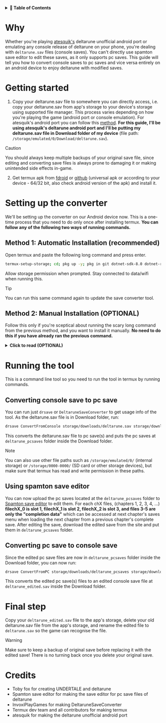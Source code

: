 <details>
  <summary><strong>📑 Table of Contents</strong></summary>

- [Why](#why)
- [Getting started](#getting-started)
- [Setting up the converter](#setting-up-the-converter)
  - [Method 1: Automatic Installation (recommended)](#method-1-automatic-installation-recommended)
  - [Method 2: Manual Installation (OPTIONAL)](#method-2-manual-installation-optional)
- [Running the tool](#running-the-tool)
  - [Converting console save to pc save](#converting-console-save-to-pc-save)
  - [Using spamton save editor](#using-spamton-save-editor)
  - [Converting pc save to console save](#converting-pc-save-to-console-save)
- [Final step](#final-step)
- [Credits](#credits)

</details>

# Why
Whether you're playing [atesquik's](https://discord.gg/ates-cellar-1158001681477402745) deltarune unofficial android port or emulating any console release of deltarune on your phone, you're dealing with `deltarune.sav` files (console saves). You can't directly use spamton save editor to edit these saves, as it only supports pc saves. This guide will tell you how to convert console saves to pc saves and vice versa entirely on an android device to enjoy deltarune with modified saves.

# Getting started
1. Copy your deltarune.sav file to somewhere you can directly access, i.e. copy your deltarune.sav from app's storage to your device's storage using supported file manager. This process varies depending on how you're playing the game (android port or console emulation). For atesquik's android port you can follow this [method](https://discord.com/channels/1158001681477402745/1327748080556183573/1392485803145302038). **For this guide, I'll be using atesquik's deltarune android port and I'll be putting my deltarune.sav file in Download folder of my device** (file path: `/storage/emulated/0/Download/deltarune.sav`).
> [!CAUTION]
> You should always keep multiple backups of your original save file, since editing and converting save files is always prone to damaging it or making unintended side effects in-game.
2. Get termux apk from [fdroid](https://f-droid.org/en/packages/com.termux/) or [github](https://github.com/termux/termux-app/releases) (universal apk or according to your device - 64/32 bit, also check android version of the apk) and install it.

# Setting up the converter
We'll be setting up the converter on our Android device now. This is a one-time process that you need to do only once after installing termux. **You can follow any of the following two ways of running commands.**
## Method 1: Automatic Installation (recommended)
Open termux and paste the following long command and press enter.
```bash
termux-setup-storage; cd; pkg up -y; pkg in git dotnet-sdk-8.0 dotnet-runtime-8.0 -y; r=DeltaruneSaveConverter; git clone https://github.com/InvoxiPlayGames/$r; cd $r; dotnet build *.sln; d=~/DRSaveConverter; rm -rf $d; mkdir -p $d; cp -a bin/Debug/net8.0/* $d; cd; rm -rf $r; b=~/.bashrc; echo "export PATH=\$PATH:$d" >>$b; echo "alias drsave=$r" >>$b; . $b
```
Allow storage permission when prompted. Stay connected to data/wifi when running this.
> [!TIP]
> You can run this same command again to update the save converter tool.
## Method 2: Manual Installation (OPTIONAL)
Follow this only if you're sceptical about running the scary long command from the previous method, and you want to install it manually. **No need to do this if you have already ran the previous command.**
<details>
<summary><strong>Click to read (OPTIONAL)</strong></summary>
Here's a manual list of commands with short explanation of the steps to get, build and setup the tool step-by-step:
  
i. Allow Termux to access shared storage, please allow storage permission when prompted:
`termux-setup-storage`

ii. Change to home directory:
`cd`

iii. Update package lists and upgrade all packages, stay connected to data/wifi when running this:
`pkg update -y`
`pkg upgrade -y`

iv. Install Git, .NET Runtime 8.0 and .NET SDK 8.0, stay connected to data/wifi when running this:
`pkg install git dotnet-sdk-8.0 dotnet-runtime-8.0 -y`

v. Clone the Deltarune Save Converter repository from GitHub, stay connected to data/wifi when running this:
`git clone https://github.com/InvoxiPlayGames/DeltaruneSaveConverter`

vi. Change into the cloned repository directory:
`cd DeltaruneSaveConverter`

vii. Build the .NET solution in the repository:
`dotnet build DeltaruneSaveConverter.sln`

viii. Create a directory to store the built converter tool:
`mkdir -p ~/DRSaveConverter`

ix. Copy all built files to the new directory (ensuring it overwrites existing files for updating purposes, if any):
`cp -a --remove-destination bin/Debug/net8.0/* ~/DRSaveConverter`

x. Return to home directory:
`cd`

xi. Remove the cloned GitHub repository to clean up:
`rm -rf DeltaruneSaveConverter`

xii. Add the converter tool directory to PATH in .bashrc:
`echo "export PATH=\$PATH:~/DRSaveConverter" >> ~/.bashrc`

xiii. Add a shortcut alias for running the tool:
`echo "alias drsave='DeltaruneSaveConverter'" >> ~/.bashrc`

xiv. Reload the updated .bashrc:
`source ~/.bashrc`
</details>

# Running the tool
This is a command line tool so you need to run the tool in termux by running commands.
## Converting console save to pc save
You can run just `drsave` or `DeltaruneSaveConverter` to get usage info of the tool. As the deltarune.sav file is in Download folder, run:
```bash
drsave ConvertFromConsole storage/downloads/deltarune.sav storage/downloads/deltarune_pcsaves
```
This converts the deltarune.sav file to pc save(s) and puts the pc saves at `deltarune_pcsaves` folder inside the Download folder.
> [!NOTE]
> You can also use other file paths such as `/storage/emulated/0/` (internal storage) or `/storage/0000-0000/` (SD card or other storage devices), but make sure that termux has read and write permission in these paths.
## Using spamton save editor
You can now upload the pc saves located at the `deltarune_pcsaves` folder to [Spamton save editor](https://saveeditor.spamton.com/) to edit them. For each chX files, (chapters 1, 2, 3, 4, ...) **filechX_0 is slot 1, filechX_1 is slot 2, filechX_2 is slot 3, and files 3-5 are only the "completion data"** which can be accessed at next chapter's saves menu when loading the next chapter from a previous chapter's complete save. After editing the save, download the edited save from the site and put them in `deltarune_pcsaves` folder.
## Converting pc save to console save
Since the edited pc save files are now in `deltarune_pcsaves` folder inside the Download folder, you can now run:
```bash
drsave ConvertFromPC storage/downloads/deltarune_pcsaves storage/downloads/deltarune_edited.sav
```
This converts the edited pc save(s) files to an edited console save file at `deltarune_edited.sav` inside the Download folder.
# Final step
Copy your `deltarune_edited.sav` file to the app's storage, delete your old deltarune.sav file from the app's storage, and rename the edited file to `deltarune.sav` so the game can recognise the file.
> [!WARNING]
> Make sure to keep a backup of original save before replacing it with the edited save! There is no turning back once you delete your original save.
# Credits
- Toby fox for creating UNDERTALE and deltarune
- Spamton save editor for making the save editor for pc save files of deltarune
- InvoxiPlayGames for making DeltaruneSaveConverter
- Termux dev team and all contributors for making termux
- atesquik for making the deltarune unofficial android port
